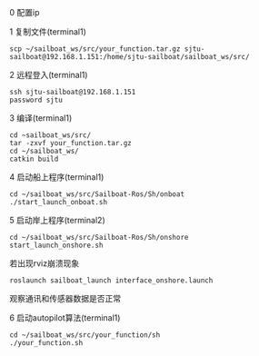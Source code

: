 0 配置ip


1 复制文件(terminal1)
```
scp ~/sailboat_ws/src/your_function.tar.gz sjtu-sailboat@192.168.1.151:/home/sjtu-sailboat/sailboat_ws/src/
```

2 远程登入(terminal1)
```
ssh sjtu-sailboat@192.168.1.151 
password sjtu
```

3 编译(terminal1)
```
cd ~sailboat_ws/src/
tar -zxvf your_function.tar.gz
cd ~/sailboat_ws/
catkin build
```

4 启动船上程序(terminal1)
```
cd ~/sailboat_ws/src/Sailboat-Ros/Sh/onboat
./start_launch_onboat.sh
```

5 启动岸上程序(terminal2)
```
cd ~/sailboat_ws/src/Sailboat-Ros/Sh/onshore
start_launch_onshore.sh
```
若出现rviz崩溃现象
```
roslaunch sailboat_launch interface_onshore.launch
```
观察通讯和传感器数据是否正常

6 启动autopilot算法(terminal1)
```
cd ~/sailboat_ws/src/your_function/sh
./your_function.sh
```
